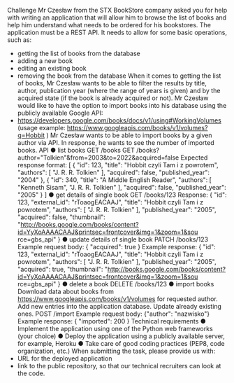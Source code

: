Challenge
Mr Czesław from the STX BookStore company asked you for help with writing an application
that will allow him to browse the list of books and help him understand what needs to be
ordered for his bookstores.
The application must be a REST API. It needs to allow for some basic operations, such as:
- getting the list of books from the database
- adding a new book
- editing an existing book
- removing the book from the database
When it comes to getting the list of books, Mr Czesław wants to be able to filter the results by
title, author, publication year (where the range of years is given) and by the acquired state (if
the book is already acquired or not).
Mr Czesław would like to have the option to import books into his database using the publicly
available Google API:
- https://developers.google.com/books/docs/v1/using#WorkingVolumes (usage
example: https://www.googleapis.com/books/v1/volumes?q=Hobbit )
Mr Czesław wants to be able to import books by a given author via API. In response, he
wants to see the number of imported books.
API
● list books
GET /books
GET /books?author="Tolkien"&from=2003&to=2022&acquired=false
Expected response format:
[
{
"id": 123,
"title": "Hobbit czyli Tam i z powrotem",
"authors": [
"J. R. R. Tolkien"
],
"acquired": false,
"published_year": "2004"
},
{
"id": 340,
"title": "A Middle English Reader",
"authors": [
"Kenneth Sisam",
"J. R. R. Tolkien"
],
"acquired": false,
"published_year": "2005"
}
]
● get details of single book
GET /books/123
Response:
{
"id": 123,
"external_id": "rToaogEACAAJ",
"title": "Hobbit czyli Tam i z powrotem",
"authors": [
"J. R. R. Tolkien"
],
"published_year": "2005",
"acquired": false,
"thumbnail":
"http://books.google.com/books/content?id=YyXoAAAACAAJ&printsec=frontcover&img=1&zoom=1&sou
rce=gbs_api"
}
● update details of single book
PATCH /books/123
Example request body:
{
"acquired": true
}
Example response:
{
"id": 123,
"external_id": "rToaogEACAAJ",
"title": "Hobbit czyli Tam i z powrotem",
"authors": [
"J. R. R. Tolkien"
],
"published_year": "2005",
"acquired": true,
"thumbnail":
"http://books.google.com/books/content?id=YyXoAAAACAAJ&printsec=frontcover&img=1&zoom=1&sou
rce=gbs_api"
}
● delete a book
DELETE /books/123
● import books
Download data about books from https://www.googleapis.com/books/v1/volumes for
requested author. Add new entries into the application database. Update already
existing ones.
POST /import
Example request body:
{"author": "nazwisko"}
Example response:
{
"imported": 200
}
Technical requirements
● Implement the application using one of the Python web frameworks (your choice)
● Deploy the application using a publicly available server, for example, Heroku
● Take care of good coding practices (PEP8, code organization, etc.)
When submitting the task, please provide us with:
- URL for the deployed application
- link to the public repository, so that our technical recruiters can look at the code.